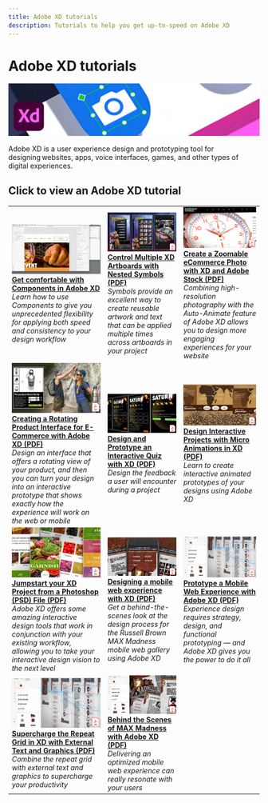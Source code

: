 ```yaml
---
title: Adobe XD tutorials
description: Tutorials to help you get up-to-speed on Adobe XD
---
```


# Adobe XD tutorials

![Creative Cloud Hero Image](../assets/XD.jpg)

Adobe XD is a user experience design and prototyping tool for designing websites, apps, voice interfaces, games, and other types of digital experiences.

## Click to view an Adobe XD tutorial

<table>
<tr>
 <td>
   <a href="components.md">
      <img alt="Get comfortable with Components in Adobe XD" src="assets/componentsxd.jpg" />
   </a>
    <div>
   <a href="components.md"><strong>Get comfortable with Components in Adobe XD</strong></a>
    </div>
    <em>Learn how to use Components to give you unprecedented flexibility for applying both speed and consistency to your design workflow</em>
    <br>
  </td>
  <td>
   <a href="assets/ControlMultipleXDArtboardswithNestedSymbols.pdf">
      <img alt="Control Multiple XD Artboards with Nested Symbols" src="assets/ControlMultipleXDArtboardswithNestedSymbols.jpg" />
   </a>
    <div>
   <a href="assets/ControlMultipleXDArtboardswithNestedSymbols.pdf"><strong>Control Multiple XD Artboards with Nested Symbols (PDF)</strong></a>
    </div>
    <em>Symbols provide an excellent way to create reusable artwork and text that can be applied multiple times across artboards in your project</em>
    <br>
  </td>
  <td>
   <a href="assets/CreateaZoomableeCommercePhotowithXDandAdobeStock.pdf">
      <img alt="Create a Zoomable eCommerce Photo with XD and Adobe Stock" src="assets/CreateaZoomableeCommercePhotowithXDandAdobeStock.jpg" />
   </a>
    <div>
   <a href="assets/CreateaZoomableeCommercePhotowithXDandAdobeStock.pdf"><strong>Create a Zoomable eCommerce Photo with XD and Adobe Stock (PDF)</strong></a>
    </div>
    <em>Combining high-resolution photography with the Auto-Animate feature of Adobe XD allows you to design more engaging experiences for your website</em>
    <br>
  </td>
</tr>
<tr>
 <td>
   <a href="assets/CreatingaRotatingProductInterfaceforECommercewithAdobeXD.pdf">
      <img alt="Creating a Rotating Product Interface for E-Commerce with Adobe XD" src="assets/CreatingaRotatingProductInterfaceforECommercewithAdobeXD.jpg" />
   </a>
    <div>
   <a href="assets/CreatingaRotatingProductInterfaceforECommercewithAdobeXD.pdf"><strong>Creating a Rotating Product Interface for E-Commerce with Adobe XD (PDF)</strong></a>
    </div>
    <em>Design an interface that offers a rotating view of your product, and then you can turn your design into an interactive prototype that shows exactly how the experience will work on the web or mobile</em>
    <br>
  </td>
  <td>
   <a href="assets/DesignandPrototypeanInteractiveQuizwithXD.pdf">
      <img alt="Design and Prototype an Interactive Quiz with XD" src="assets/DesignandPrototypeanInteractiveQuizwithXD.jpg" />
   </a>
    <div>
   <a href="assets/DesignandPrototypeanInteractiveQuizwithXD.pdf"><strong>Design and Prototype an Interactive Quiz with XD (PDF)</strong></a>
    </div>
    <em>Design the feedback a user will encounter during a project</em>
    <br>
  </td>
  <td>
   <a href="assets/DesignInteractiveProjectswithMicroAnimationsinXD.pdf">
      <img alt="Design Interactive Projects with Micro Animations in XD" src="assets/DesignInteractiveProjectswithMicroAnimationsinXD.jpg" />
   </a>
    <div>
   <a href="assets/DesignInteractiveProjectswithMicroAnimationsinXD.pdf"><strong>Design Interactive Projects with Micro Animations in XD (PDF)</strong></a>
    </div>
    <em>Learn to create interactive animated prototypes of your designs using Adobe XD</em>
    <br>
  </td>
</tr>
<tr>
 <td>
   <a href="assets/JumpstartyourXDProjectfromaPhotoshopFile.pdf">
      <img alt="Jumpstart your XD Project from a Photoshop (PSD) File" src="assets/JumpstartyourXDProjectfromaPhotoshopFile.jpg" />
   </a>
    <div>
   <a href="assets/JumpstartyourXDProjectfromaPhotoshopFile.pdf"><strong>Jumpstart your XD Project from a Photoshop (PSD) File (PDF)</strong></a>
    </div>
    <em>Adobe XD offers some amazing interactive design tools that work in conjunction with your existing workflow, allowing you to take your interactive design vision to the next level</em>
    <br>
  </td>
  <td>
   <a href="assets/MobileWebExperienceswithXD.pdf">
      <img alt="Designing a mobile web experience with XD" src="assets/MobileWebExperienceswithXD.jpg" />
   </a>
    <div>
   <a href="assets/MobileWebExperienceswithXD.pdf"><strong>Designing a mobile web experience with XD (PDF)</strong></a>
    </div>
    <em>Get a behind-the-scenes look at the design process for the Russell Brown MAX Madness mobile web gallery using Adobe XD</em>
    <br>
  </td>
  <td>
   <a href="assets/PrototypeaMobileWebExperiencewithAdobeXD.pdf">
      <img alt="Prototype a Mobile Web Experience with Adobe XD" src="assets/PrototypeaMobileWebExperiencewithAdobeXD.jpg" />
   </a>
    <div>
   <a href="assets/PrototypeaMobileWebExperiencewithAdobeXD.pdf"><strong>Prototype a Mobile Web Experience with Adobe XD (PDF)</strong></a>
    </div>
    <em>Experience design requires strategy, design, and functional prototyping — and Adobe XD gives you the power to do it all</em>
    <br>
  </td>
</tr>
<tr>
   <td>
   <a href="assets/PrototypeaMobileWebExperiencewithAdobeXD.pdf">
      <img alt="Supercharge the Repeat Grid in XD with External Text and Graphics" src="assets/PrototypeaMobileWebExperiencewithAdobeXD.jpg" />
   </a>
    <div>
   <a href="assets/PrototypeaMobileWebExperiencewithAdobeXD.pdf"><strong>Supercharge the Repeat Grid in XD with External Text and Graphics (PDF)</strong></a>
    </div>
    <em>Combine the repeat grid with external text and graphics to supercharge your productivity</em>
    <br>
  </td>
  <td>
   <a href="assets/BehindtheScenesofMAXMadnesswithAdobeXD.pdf">
      <img alt="Behind the Scenes of MAX Madness with Adobe XD" src="assets/BehindtheScenesofMAXMadnesswithAdobeXD.jpg" />
   </a>
    <div>
   <a href="assets/BehindtheScenesofMAXMadnesswithAdobeXD.pdf"><strong>Behind the Scenes of MAX Madness with Adobe XD (PDF)</strong></a>
    </div>
    <em>Delivering an optimized mobile web experience can really resonate with your users</em>
    <br>
  </td>
</tr>
</table>